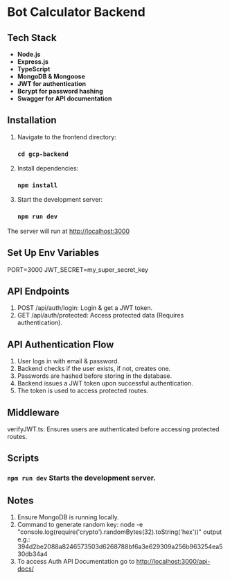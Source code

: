 # Bot Calculator Backend

## Tech Stack

- **Node.js**
- **Express.js**
- **TypeScript**
- **MongoDB & Mongoose**
- **JWT for authentication**
- **Bcrypt for password hashing**
- **Swagger for API documentation**

## Installation

1. Navigate to the frontend directory:    
    ### `cd gcp-backend`

2. Install dependencies:
    ###  `npm install`

3. Start the development server:
    ###  `npm run dev`

The server will run at [http://localhost:3000](http://localhost:3000)

## Set Up Env Variables
PORT=3000
JWT_SECRET=my_super_secret_key

## API Endpoints

1. POST /api/auth/login: Login & get a JWT token.
2. GET /api/auth/protected: Access protected data (Requires authentication).


## API Authentication Flow

1. User logs in with email & password.
2. Backend checks if the user exists, if not, creates one.
3. Passwords are hashed before storing in the database.
4. Backend issues a JWT token upon successful authentication.
5. The token is used to access protected routes.

## Middleware

verifyJWT.ts: Ensures users are authenticated before accessing protected routes.



## Scripts

###  `npm run dev`  Starts the development server.


## Notes

1. Ensure MongoDB is running locally.
2. Command to generate random key: 
    node -e "console.log(require('crypto').randomBytes(32).toString('hex'))" 
    output e.g.: 394d2be2088a8246573503d6268788bf6a3e629309a256b963254ea530db34a4
3. To access Auth API Documentation go to [http://localhost:3000/api-docs/](http://localhost:3000/api-docs/)

